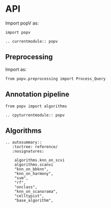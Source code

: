 # API

Import popV as:

```
import popv
```

```{eval-rst}
.. currentmodule:: popv

```

## Preprocessing

Import as:
```
from popv.preprocessing import Process_Query
```

## Annotation pipeline

```
from popv import algorithms
```

```{eval-rst}
.. cpyturrentmodule:: popv

```

## Algorithms

```{eval-rst}
.. autosummary::
   :toctree: reference/
   :nosignatures:

    algorithms.knn_on_scvi
    algorithms.scanvi
    "knn_on_bbknn",
    "knn_on_harmony",
    "svm",
    "rf",
    "onclass",
    "knn_on_scanorama",
    "celltypist",
    "base_algorithm",
